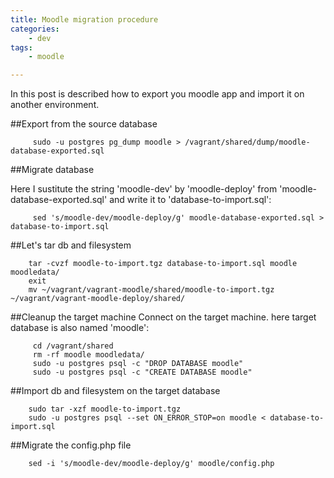 ```yaml
---
title: Moodle migration procedure
categories:
    - dev
tags:
    - moodle

---
```

In this post is described how to export you moodle app and import it on another environment.

##Export from the source database

         sudo -u postgres pg_dump moodle > /vagrant/shared/dump/moodle-database-exported.sql

##Migrate database

 Here I sustitute the string 'moodle-dev' by 'moodle-deploy' from 'moodle-database-exported.sql' and write it to 'database-to-import.sql':

         sed 's/moodle-dev/moodle-deploy/g' moodle-database-exported.sql > database-to-import.sql

##Let's tar db and filesystem

        tar -cvzf moodle-to-import.tgz database-to-import.sql moodle moodledata/
        exit
        mv ~/vagrant/vagrant-moodle/shared/moodle-to-import.tgz ~/vagrant/vagrant-moodle-deploy/shared/

##Cleanup the target machine
Connect on the target machine. here target database is also named 'moodle':

         cd /vagrant/shared
         rm -rf moodle moodledata/
         sudo -u postgres psql -c "DROP DATABASE moodle"
         sudo -u postgres psql -c "CREATE DATABASE moodle"

##Import db and filesystem on the target database


        sudo tar -xzf moodle-to-import.tgz
        sudo -u postgres psql --set ON_ERROR_STOP=on moodle < database-to-import.sql

##Migrate the config.php file

        sed -i 's/moodle-dev/moodle-deploy/g' moodle/config.php
